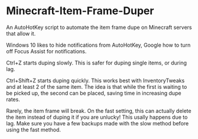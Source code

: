 # Minecraft-Item-Frame-Duper
An AutoHotKey script to automate the item frame dupe on Minecraft servers that allow it.


Windows 10 likes to hide notifications from AutoHotKey, Google how to turn off Focus Assist for notifications.


Ctrl+Z starts duping slowly. This is safer for duping single items, or during lag.


Ctrl+Shift+Z starts duping quickly. This works best with InventoryTweaks and at least 2 of the same item. The idea is that while the first is waiting to be picked up, the second can be placed, saving time in increasing dupe rates.


Rarely, the item frame will break. On the fast setting, this can actually delete the item instead of duping it if you are unlucky! This usally happens due to lag. Make sure you have a few backups made with the slow method before using the fast method.